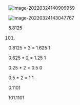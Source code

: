 ![image-20220324140909959](C:\Users\Sangtaek_Lee\AppData\Roaming\Typora\typora-user-images\image-20220324140909959.png)

![image-20220324143047767](C:\Users\Sangtaek_Lee\AppData\Roaming\Typora\typora-user-images\image-20220324143047767.png)





5.8125

101.

0.8125 * 2 = 1.625 1

0.625 * 2 = 1.25 1

0.25 * 2 = 0.5 0

0.5 * 2 = 1 1

0.1101

101.1101